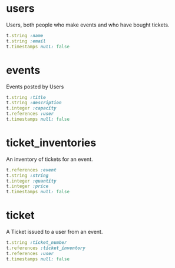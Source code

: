 # users

Users, both people who make events and who have bought tickets.

```ruby
t.string :name
t.string :email
t.timestamps null: false
```

# events

Events posted by Users

```ruby
t.string :title
t.string :description
t.integer :capacity
t.references :user
t.timestamps null: false
```

# ticket_inventories

An inventory of tickets for an event.

```ruby
t.references :event
t.string :string
t.integer :quantity
t.integer :price
t.timestamps null: false
```

# ticket

A Ticket issued to a user from an event.

```ruby
t.string :ticket_number
t.references :ticket_inventory
t.references :user
t.timestamps null: false
```
